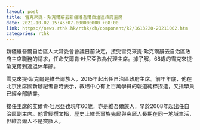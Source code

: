 ```yaml
---
layout: post
title: 雪克來提‧紮克爾辭去新疆維吾爾自治區政府主席
date: 2021-10-02 15:45:07.000000000 +08:00
link: https://news.rthk.hk/rthk/ch/component/k2/1613220-20211002.htm
categories: rthk
---
```


新疆維吾爾自治區人大常委會會議日前決定，接受雪克來提·紮克爾辭去自治區政府主席職務的請求，任命艾爾肯·吐尼亞孜為代理主席。據了解，68歲的雪克來提·紮克爾到達退休年齡。

雪克來提·紮克爾是維吾爾族人，2015年起出任自治區政府主席。前年年底，他在北京出席國新辦記者會時表示，教培中心有上百萬學員的報道純粹捏造，又指學員已經全部結業。

接任主席的艾爾肯·吐尼亞孜現年60歲，亦是維吾爾族人，早於2008年起出任自治區副主席。他曾經撰文指，歷史上維吾爾族先民與突厥人長期在同一地域生活，但維吾爾人不是突厥人。
